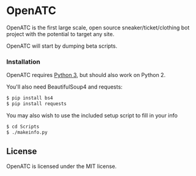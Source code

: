 # OpenATC

OpenATC is the first large scale, open source sneaker/ticket/clothing bot project with the potential to target any site.

OpenATC will start by dumping beta scripts.

### Installation

OpenATC requires [Python 3](https://www.python.org/downloads/), but should also work on Python 2.

You'll also need BeautifulSoup4 and requests:

```sh
$ pip install bs4
$ pip install requests
```

You may also wish to use the included setup script to fill in your info

```sh
$ cd Scripts
$ ./makeinfo.py
```

License
----

OpenATC is licensed under the MIT license.
